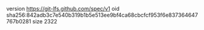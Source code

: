 version https://git-lfs.github.com/spec/v1
oid sha256:842adb3c7e540b319b1b5e513ee9bf4ca68cbcfcf953f6e837364647767b0281
size 2322
